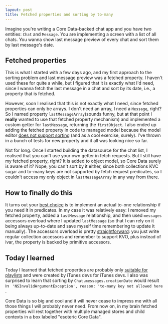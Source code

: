```yaml
---
layout: post
title: Fetched properties and sorting by to-many
---
```


Imagine you're writing a Core Data-backed chat app and you have two entities: `Chat` and `Message`. You are implementing a screen with a list of all chats. You wanna show last message preview of every chat and sort them by last message's date.

## Fetched properties
This is what I started with a few days ago, and my first approach to the sorting problem and last message preview was a fetched property. I haven't used these for quite a while, but I figured that it is exactly what I'd need, since I wanna fetch the last message in a chat and sort by its date, i.e., a property that is fetched.

However, soon I realised that this is not exactly what I need, since fetched properties can only be arrays. I don't need an array, I need a `Message`, right? So I named property `lastMessageArray`(sounds funny, but at that point I **really** wanted to use that fetched property mechanism) and implemented a custom getter for `lastMessage`, returning the `firstObject`. I also ended up adding the fetched property in code to managed model because the model editor [does not support sorting](http://stackoverflow.com/questions/1071765/how-to-sort-core-data-fetched-properties) (and as a cool exercise, surely). I've thrown in a bunch of tests for new property and it all was looking nice so far.

Not for long. Once I started building the datasource for the chat list, I realised that you can't use your own getter in fetch requests. But I still have my fetched property, right? It is added to object model, so Core Data surely is aware of it? Nope, you can't sort by it either, since both collections KVC sugar and to-many keys are not supported by fetch request predicates, so I couldn't access my only object in `lastMessageArray` in any way from there. 

## How to finally do this

It turns out your [best choice](http://stackoverflow.com/questions/3943572/sorting-a-to-many-relationship-when-calling-nsfetchrequest) is to implement an actual to-one relationship if you need it in predicates. In my case it was relatively easy: I removed my fetched property, added a `lastMessage` relationship, and then used `messages` accessors overload where I updated `lastMessage` (so that I can rely on it being always up-to-date and save myself time remembering to update it manually). The accessors overload is pretty [straightforward][1]: you just write regular collection accessors and remember to support KVO, plus instead of ivar, the property is backed by primitive accessors. 

[1]: https://developer.apple.com/library/mac/documentation/Cocoa/Conceptual/CoreData/Articles/cdAccessorMethods.html#//apple_ref/doc/uid/TP40002154-SW4 "Core Data Programming Guide"

## Today I learned
Today I learned that fetched properties are probably only [suitable for playlists](https://developer.apple.com/library/mac/documentation/Cocoa/Conceptual/CoreData/Articles/cdRelationships.html#//apple_ref/doc/uid/TP40001857-SW7) and were created by iTunes devs for iTunes devs. I also was surprised to learn that sorting by `Chat.messages.creationDate` would result in ` 'NSInvalidArgumentException', reason: 'to-many key not allowed here` .

Core Data is so big and cool and it will never cease to impress me with all  those things I will probably never need. From now on, in my brain fetched properties will rest together with multiple managed stores and child contexts in a box labeled "esoteric Core Data".
